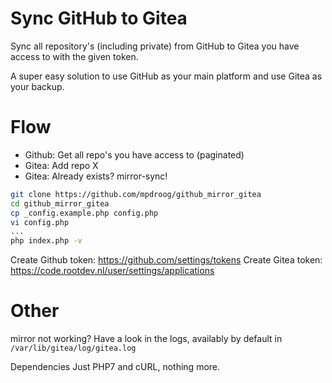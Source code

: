 Sync GitHub to Gitea 
==================
Sync all repository's (including private) from GitHub to Gitea you
have access to with the given token.

A super easy solution to use GitHub as your main platform and use
Gitea as your backup.

Flow
===================
- Github: Get all repo's you have access to (paginated)
- Gitea: Add repo X
- Gitea: Already exists? mirror-sync!

```bash
git clone https://github.com/mpdroog/github_mirror_gitea
cd github_mirror_gitea
cp _config.example.php config.php
vi config.php
...
php index.php -v
```

Create Github token: https://github.com/settings/tokens
Create Gitea token: https://code.rootdev.nl/user/settings/applications

Other
===================
mirror not working?
Have a look in the logs, availably by default in `/var/lib/gitea/log/gitea.log`

Dependencies
Just PHP7 and cURL, nothing more.
